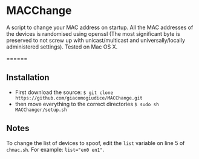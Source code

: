 # MACChange
A script to change your MAC address on startup.
All the MAC addresses of the devices is randomised using openssl (The most significant byte is preserved to not screw up with unicast/multicast and universally/locally administered settings). Tested on Mac OS X.

======
## Installation
- First download the source:
`$ git clone https://github.com/giacomogiudice/MACChange.git`
- then move everything to the correct directories
`$ sudo sh MACChanger/setup.sh`

## Notes
To change the list of devices to spoof, edit the `list` variable on line 5 of `chmac.sh`. For example: `list="en0 en1"`.

